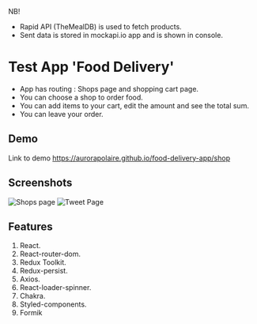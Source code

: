 NB!

- Rapid API (TheMealDB) is used to fetch products.
- Sent data is stored in mockapi.io app and is shown in console.

# Test App 'Food Delivery'

- App has routing : Shops page and shopping cart page.
- You can choose a shop to order food.
- You can add items to your cart, edit the amount and see the total sum.
- You can leave your order.

## Demo

Link to demo
https://aurorapolaire.github.io/food-delivery-app/shop

## Screenshots

![Shops page](https://i.ibb.co/crCtqvz/food-delivery.png)
![Tweet Page](https://i.ibb.co/qBsfSVP/food-delivery2.jpg)

## Features

1. React.
2. React-router-dom.
3. Redux Toolkit.
4. Redux-persist.
5. Axios.
6. React-loader-spinner.
7. Chakra.
8. Styled-components.
9. Formik

